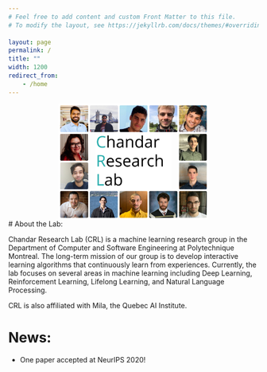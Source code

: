 ```yaml
---
# Feel free to add content and custom Front Matter to this file.
# To modify the layout, see https://jekyllrb.com/docs/themes/#overriding-theme-defaults

layout: page
permalink: /
title: ""
width: 1200
redirect_from:
    - /home
---
```


<img src="/assets/images/website_collage.jpg" width="60%" height="60%" style="display: block; margin-left: auto; margin-right: auto;" >
# About the Lab:

Chandar Research Lab (CRL) is a machine learning research group in the Department of Computer and Software Engineering at Polytechnique Montreal. The long-term mission of our group is to develop interactive learning algorithms that continuously learn from experiences. Currently, the lab focuses on several areas in machine learning including Deep Learning, Reinforcement Learning, Lifelong Learning, and Natural Language Processing. 

CRL is also affiliated with Mila, the Quebec AI Institute. 

# News:

* One paper accepted at NeurIPS 2020!

